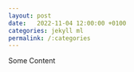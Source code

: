 ```yaml
---
layout: post
date:   2022-11-04 12:00:00 +0100
categories: jekyll ml
permalink: /:categories
---
```


Some Content